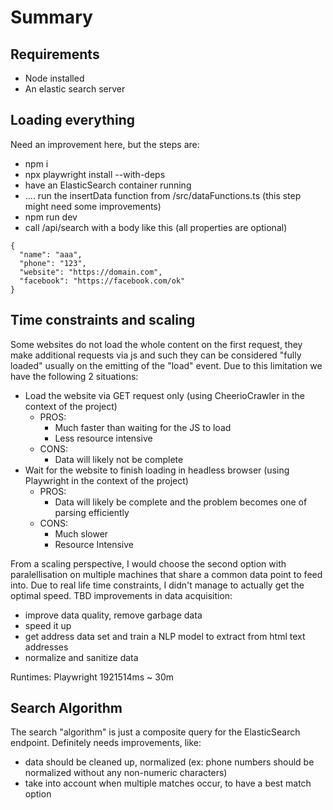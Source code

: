 # Summary
## Requirements
* Node installed
* An elastic search server

## Loading everything
Need an improvement here, but the steps are:
* npm i 
* npx playwright install --with-deps
* have an ElasticSearch container running
* .... run the insertData function from /src/dataFunctions.ts (this step might need some improvements)
* npm run dev 
* call /api/search with a body like this (all properties are optional)
```
{
  "name": "aaa",
  "phone": "123",
  "website": "https://domain.com",
  "facebook": "https://facebook.com/ok"
}
```

## Time constraints and scaling 
Some websites do not load the whole content on the first request, they make additional requests via js and such they can be considered "fully loaded" usually on the emitting of the "load" event. Due to this limitation we have the following 2 situations:
* Load the website via GET request only (using CheerioCrawler in the context of the project)
  * PROS:
    * Much faster than waiting for the JS to load 
    * Less resource intensive
  * CONS:
    * Data will likely not be complete
* Wait for the website to finish loading in headless browser (using Playwright in the context of the project) 
  * PROS:
    * Data will likely be complete and the problem becomes one of parsing efficiently
  * CONS:
    * Much slower
    * Resource Intensive

From a scaling perspective, I would choose the second option with paralellisation on multiple machines that share a common data point to feed into.
Due to real life time constraints, I didn't manage to actually get the optimal speed.
TBD improvements in data acquisition:
* improve data quality, remove garbage data
* speed it up
* get address data set and train a NLP model to extract from html text addresses
* normalize and sanitize data

Runtimes:
Playwright 1921514ms ~ 30m


## Search Algorithm 
The search "algorithm" is just a composite query for the ElasticSearch endpoint.
Definitely needs improvements, like:
* data should be cleaned up, normalized (ex: phone numbers should be normalized without any non-numeric characters)
* take into account when multiple matches occur, to have a best match option 
